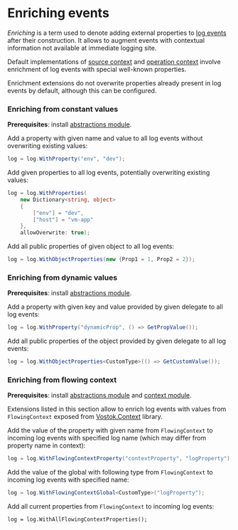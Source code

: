 # Enriching events

_Enriching_ is a term used to denote adding external properties to [log events](../concepts/log-events.md) after their construction. It allows to augment events with contextual information not available at immediate logging site. 

Default implementations of [source context](../concepts/source-context.md) and [operation context](../concepts/operation-context.md) involve enrichment of log events with special well-known properties.

Enrichment extensions do not overwrite properties already present in log events by default, although this can be configured.



### Enriching from constant values

**Prerequisites**: install [abstractions module](../modules/abstractions.md).

Add a property with given name and value to all log events without overwriting existing values:

```csharp
log = log.WithProperty("env", "dev");
```

Add given properties to all log events, potentially overwriting existing values:

```csharp
log = log.WithProperties(
    new Dictionary<string, object>
    {
        ["env"] = "dev",
        ["host"] = "vm-app"
    }, 
    allowOverwrite: true);
```

Add all public properties of given object to all log events:

```csharp
log = log.WithObjectProperties(new {Prop1 = 1, Prop2 = 2});
```



### Enriching from dynamic values

**Prerequisites**: install [abstractions module](../modules/abstractions.md).

Add a property with given key and value provided by given delegate to all log events:

```csharp
log = log.WithProperty("dynamicProp", () => GetPropValue());
```

Add all public properties of the object provided by given delegate to all log events:

```csharp
log = log.WithObjectProperties<CustomType>(() => GetCustomValue());
```



### Enriching from flowing context

**Prerequisites**: install [abstractions module](../modules/abstractions.md) and [context module](../modules/context.md).

Extensions listed in this section allow to enrich log events with values from `FlowingContext` exposed from [Vostok.Context](https://vostok.gitbook.io/context) library.

Add the value of the property with given name from `FlowingContext` to incoming log events with specified log name \(which may differ from property name in context\):

```csharp
log = log.WithFlowingContextProperty("contextProperty", "logProperty");
```

Add the value of the global with following type from `FlowingContext` to incoming log events with specified name:

```csharp
log = log.WithFlowingContextGlobal<CustomType>("logProperty");
```

Add all current properties from `FlowingContext` to incoming log events:

```text
log = log.WithAllFlowingContextProperties();
```

